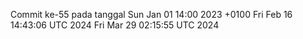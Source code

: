 Commit ke-55 pada tanggal Sun Jan 01 14:00 2023 +0100
Fri Feb 16 14:43:06 UTC 2024
Fri Mar 29 02:15:55 UTC 2024
